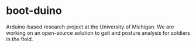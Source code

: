 boot-duino
==========

Arduino-based research project at the University of Michigan. We are working on an open-source solution to gait and posture analysis for soldiers in the field.
